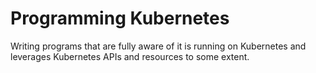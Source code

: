# Programming Kubernetes

Writing programs that are fully aware of it is running on Kubernetes and
leverages Kubernetes APIs and resources to some extent.
